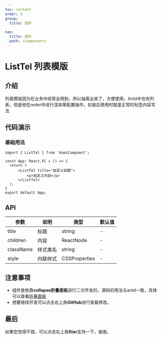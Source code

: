 ```yaml
---
toc: content
order: 6
group:
  title: 组件
  
nav:
  title: 组件
  path: /components
---
```


# ListTel 列表模版

## 介绍

列表模版因为在业务中经常会用到，所以抽离出来了，方便使用。Antd中也有列表，但是他在reder中进行渲染等配置操作，封装后使用时就是正常的标签内容写法

## 代码演示

### 基础用法

```tsx
import { ListTel } from 'dumiCompoent';

const App: React.FC = () => {
  return (
      <ListTel title="自定义标题">
          <p>自定义内容</p>
      </ListTel>
  );
}
export default App;
```


## API

| 参数     | 说明           | 类型        | 默认值 |
| -------- | -------------- | ----------- | ------ |
| title    | 标题           | string      | -      |
| children | 内容           | ReactNode   | -      |
| className| 样式类名       | string      | -      |
| style    | 内联样式       | CSSProperties | -      |


## 注意事项

- 组件是依靠**collapse折叠面板**进行二次开发的，源码的用法与antd一致，具体可以查看[折叠面板](https://ant.design/components/collapse-cn/)
- 想要继续开发可以点击右上角**GitHub**进行查看修改。

## 最后

如果您觉得不错，可以点击右上角**Star**支持一下，谢谢。